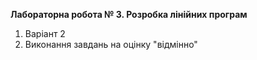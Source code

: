 **Лабораторна робота № 3. Розробка лінійних програм**
1. Варіант 2
2. Виконання завдань на оцінку "відмінно"
